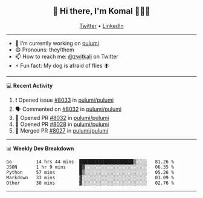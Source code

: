 <h2 align="center"> 👋 Hi there, I'm Komal 🧑🏾‍💻 </h2>
<p align="center">
    <a href="https://twitter.com/zwitkali">Twitter</a> •
    <a href="https://www.linkedin.com/in/komal-ali/">LinkedIn</a>
</p>

--------

- 🔭 I’m currently working on [pulumi](https://github.com/pulumi/pulumi)
- 😄 Pronouns: they/them
- 📫 How to reach me: [@zwitkali](https://twitter.com/zwitkali) on Twitter
- ⚡ Fun fact: My dog is afraid of flies 🪰

--------
💻 **Recent Activity**

<!--START_SECTION:activity-->
1. ❗️ Opened issue [#8033](https://github.com/pulumi/pulumi/issues/8033) in [pulumi/pulumi](https://github.com/pulumi/pulumi)
2. 🗣 Commented on [#8032](https://github.com/pulumi/pulumi/issues/8032) in [pulumi/pulumi](https://github.com/pulumi/pulumi)
3. 💪 Opened PR [#8032](https://github.com/pulumi/pulumi/pull/8032) in [pulumi/pulumi](https://github.com/pulumi/pulumi)
4. 💪 Opened PR [#8028](https://github.com/pulumi/pulumi/pull/8028) in [pulumi/pulumi](https://github.com/pulumi/pulumi)
5. 🎉 Merged PR [#8027](https://github.com/pulumi/pulumi/pull/8027) in [pulumi/pulumi](https://github.com/pulumi/pulumi)
<!--END_SECTION:activity-->

--------

📊 **Weekly Dev Breakdown**
<!--START_SECTION:waka-->
```text
Go         14 hrs 44 mins  ████████████████████▒░░░░   81.26 % 
JSON       1 hr 9 mins     █▓░░░░░░░░░░░░░░░░░░░░░░░   06.35 % 
Python     57 mins         █▒░░░░░░░░░░░░░░░░░░░░░░░   05.26 % 
Markdown   33 mins         ▓░░░░░░░░░░░░░░░░░░░░░░░░   03.09 % 
Other      30 mins         ▓░░░░░░░░░░░░░░░░░░░░░░░░   02.76 % 
```
<!--END_SECTION:waka-->

--------